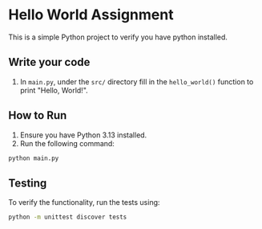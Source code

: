# Hello World Assignment

This is a simple Python project to verify you have python installed. 

## Write your code
1. In `main.py`, under the `src/` directory fill in the `hello_world()` function to print "Hello, World!".

## How to Run

1. Ensure you have Python 3.13 installed.
2. Run the following command:

```bash
python main.py
```

## Testing

To verify the functionality, run the tests using:

```bash
python -m unittest discover tests
```
